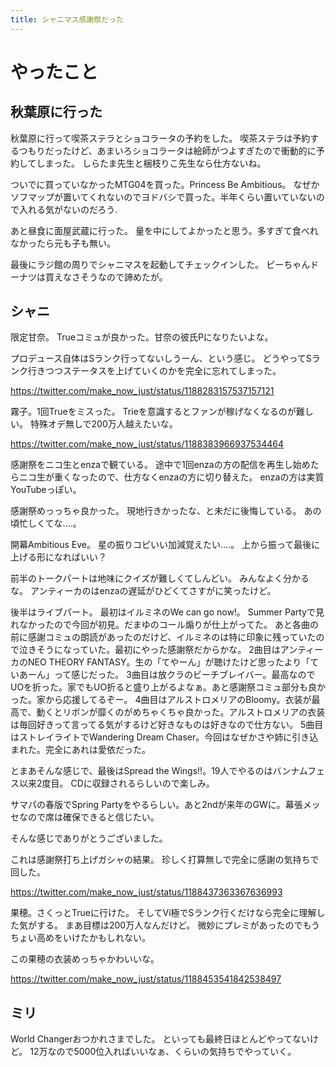 ```yaml
---
title: シャニマス感謝祭だった
---
```


# やったこと

## 秋葉原に行った

秋葉原に行って喫茶ステラとショコラータの予約をした。
喫茶ステラは予約するつもりだったけど、あまいろショコラータは絵師がつよすぎたので衝動的に予約してしまった。
しらたま先生と梱枝りこ先生なら仕方ないね。

ついでに買っていなかったMTG04を買った。Princess Be Ambitious。
なぜかソフマップが置いてくれないのでヨドバシで買った。半年くらい置いていないので入れる気がないのだろう.

あと昼食に面屋武蔵に行った。
量を中にしてよかったと思う。多すぎて食べれなかったら元も子も無い。

最後にラジ館の周りでシャニマスを起動してチェックインした。
ピーちゃんドーナツは買えなさそうなので諦めたが。

## シャニ

限定甘奈。
Trueコミュが良かった。甘奈の彼氏Pになりたいよな。

プロデュース自体はSランク行ってないしうーん、という感じ。
どうやってSランク行きつつステータスを上げていくのかを完全に忘れてしまった。

<https://twitter.com/make_now_just/status/1188283157537157121>

霧子。1回Trueをミスった。
Trieを意識するとファンが稼げなくなるのが難しい。
特殊オデ無しで200万人越えたいな。

<https://twitter.com/make_now_just/status/1188383966937534464>

感謝祭をニコ生とenzaで観ている。
途中で1回enzaの方の配信を再生し始めたらニコ生が重くなったので、仕方なくenzaの方に切り替えた。
enzaの方は実質YouTubeっぽい。

感謝祭めっっちゃ良かった。
現地行きかったな、と未だに後悔している。
あの頃忙しくてな‥‥。

開幕Ambitious Eve。
星の振りコピいい加減覚えたい‥‥。
上から振って最後に上げる形になればいい？

前半のトークパートは地味にクイズが難しくてしんどい。
みんなよく分かるな。
アンティーカのはenzaの遅延がひどくてさすがに笑ったけど。

後半はライブパート。
最初はイルミネのWe can go now!。
Summer Partyで見れなかったので今回が初見。だまゆのコール煽りが仕上がってた。
あと各曲の前に感謝コミュの朗読があったのだけど、イルミネのは特に印象に残っていたので泣きそうになっていた。最初にやった感謝祭だからかな。
2曲目はアンティーカのNEO THEORY FANTASY。生の「てやーん」が聴けたけど思ったより「ていあーん」って感じだった。
3曲目は放クラのビーチブレイバー。最高なのでUOを折った。家でもUO折ると盛り上がるよなぁ。あと感謝祭コミュ部分も良かった。家から応援してるぞー。
4曲目はアルストロメリアのBloomy。衣装が最高で、動くとリボンが靡くのがめちゃくちゃ良かった。アルストロメリアの衣装は毎回好きって言ってる気がするけど好きなものは好きなので仕方ない。
5曲目はストレイライトでWandering Dream Chaser。今回はなぜかさや姉に引き込まれた。完全にあれは愛依だった。

とまあそんな感じで、最後はSpread the Wings!!。19人でやるのはバンナムフェス以来2度目。
CDに収録されるらしいので楽しみ。

サマパの春版でSpring Partyをやるらしい。あと2ndが来年のGWに。幕張メッセなので席は確保できると信じたい。

そんな感じでありがとうございました。

これは感謝祭打ち上げガシャの結果。
珍しく打算無しで完全に感謝の気持ちで回した。

<https://twitter.com/make_now_just/status/1188437363367636993>

果穂。さくっとTrueに行けた。
そしてVi極でSランク行くだけなら完全に理解した気がする。
まあ目標は200万人なんだけど。
微妙にプレミがあったのでもうちょい高めをいけたかもしれない。

この果穂の衣装めっちゃかわいいな。

<https://twitter.com/make_now_just/status/1188453541842538497>

## ミリ

World Changerおつかれさまでした。
といっても最終日ほとんどやってないけど。
12万なので5000位入ればいいなぁ、くらいの気持ちでやっていく。
